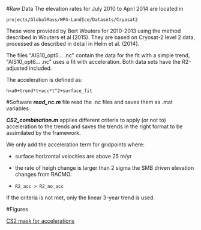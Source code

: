 #Raw Data
The elevation rates for July 2010 to April 2014 are located in 

```
projects/GlobalMass/WP4-LandIce/Datasets/Cryosat2
```
These were provided by Bert Wouters for 2010-2013 using the method described in Wouters et al (2015).  They are based on Cryosat-2 level 2 data, processed as described in detail in Helm et al. (2014). 

The files "AIS10_opt5... .nc" contain the data for the fit with a simple trend, "AIS10_opt6... .nc" uses a fit with acceleration. Both data sets have the R2-adjusted included. 

The acceleration is defined as:

```
h=a0+trend*t+acc*t^2+surface_fit
```

 


#Software
**_read_nc.m_** file read the .nc files and saves them as .mat variables

**_CS2_combination.m_** applies different criteria to apply (or not to) acceleration to the trends and saves the trends in the right format to be assimilated by the framework.

 We only add the acceleration term for gridpoints where: 

- surface horizontal velocities are above 25 m/yr 

-  the rate of heigh change is larger than 2 sigma the SMB driven elevation changes from RACMO.  

- ```R2_acc > R2_no_acc```

If the criteria is not met, only the linear 3-year trend is used. 

 

#Figures

[CS2 mask for accelerations](https://github.com/albamesp/GBM/tree/master/figures/AIS_CS2_mask.png)




 